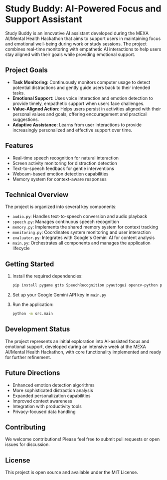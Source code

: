 # Study Buddy: AI-Powered Focus and Support Assistant

Study Buddy is an innovative AI assistant developed during the MEXA AI/Mental Health Hackathon that aims to support users in maintaining focus and emotional well-being during work or study sessions. The project combines real-time monitoring with empathetic AI interactions to help users stay aligned with their goals while providing emotional support.

## Project Goals

- **Task Monitoring**: Continuously monitors computer usage to detect potential distractions and gently guide users back to their intended tasks.
- **Emotional Support**: Uses voice interaction and emotion detection to provide timely, empathetic support when users face challenges.
- **Value-Aligned Action**: Helps users persist in activities aligned with their personal values and goals, offering encouragement and practical suggestions.
- **Adaptive Assistance**: Learns from user interactions to provide increasingly personalized and effective support over time.

## Features

- Real-time speech recognition for natural interaction
- Screen activity monitoring for distraction detection
- Text-to-speech feedback for gentle interventions
- Webcam-based emotion detection capabilities
- Memory system for context-aware responses

## Technical Overview

The project is organized into several key components:

- `audio.py`: Handles text-to-speech conversion and audio playback
- `speech.py`: Manages continuous speech recognition
- `memory.py`: Implements the shared memory system for context tracking
- `monitoring.py`: Coordinates system monitoring and user interaction
- `evaluator.py`: Integrates with Google's Gemini AI for content analysis
- `main.py`: Orchestrates all components and manages the application lifecycle

## Getting Started

1. Install the required dependencies:
   ```bash
   pip install pygame gtts SpeechRecognition pyautogui opencv-python pillow google-generativeai
   ```

2. Set up your Google Gemini API key in `main.py`

3. Run the application:
   ```bash
   python -m src.main
   ```

## Development Status

The project represents an initial exploration into AI-assisted focus and emotional support, developed during an intensive week at the MEXA AI/Mental Health Hackathon, with core functionality implemented and ready for further refinement.

## Future Directions

- Enhanced emotion detection algorithms
- More sophisticated distraction analysis
- Expanded personalization capabilities
- Improved context awareness
- Integration with productivity tools
- Privacy-focused data handling

## Contributing

We welcome contributions! Please feel free to submit pull requests or open issues for discussion.

## License

This project is open source and available under the MIT License.